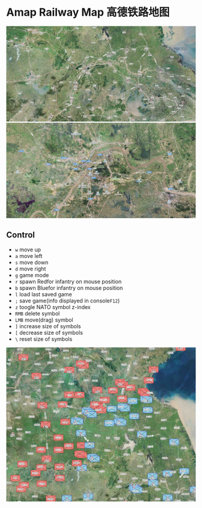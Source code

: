# Amap Railway Map 高德铁路地图

![](./assets/screenshot1.jpg)
![](./assets/screenshot2.jpg)

## Control

- `w` move up
- `a` move left
- `s` move down
- `d` move right
- `g` game mode
- `r` spawn Redfor infantry on mouse position
- `b` spawn Bluefor infantry on mouse position
- `l` load last saved game
- `;` save game(info displayed in console`F12`)
- `z` toogle NATO symbol z-index
- `RMB` delete symbol
- `LMB` move(drag) symbol
- `]` increase size of symbols
- `[` decrease size of symbols
- `\` reset size of symbols

![](./assets/screenshot3.jpg)
